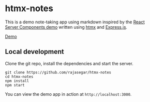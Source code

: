 # htmx-notes

This is a demo note-taking app using markdown inspired by the [React Server Components demo](https://github.com/reactjs/server-components-demo) written using 
[htmx](https://htmx.org) and [Express.js](https://expressjs.com).

[Demo](https://htmx-notes.herokuapp.com)

## Local development
Clone the git repo, install the dependencies and start the server.
```
git clone https://github.com/rajasegar/htmx-notes
cd htmx-notes
npm install
npm start
```

You can view the demo app in action at `http://localhost:3000`.
